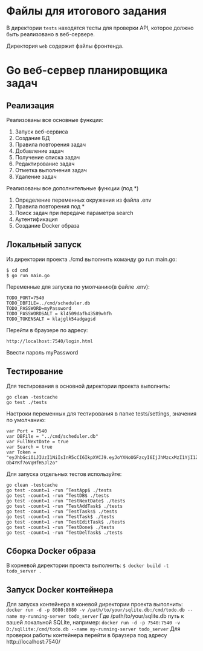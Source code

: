 # Файлы для итогового задания

В директории `tests` находятся тесты для проверки API, которое должно быть реализовано в веб-сервере.

Директория `web` содержит файлы фронтенда.
# Go веб-сервер планировщика задач

## Реализация
Реализованы все основные функции:
1. Запуск веб-сервиса
2. Создание БД
3. Правила повторения задач
4. Добавление задач
5. Получение списка задач
6. Редактирование задач
7. Отметка выполнения задач
8. Удаление задач
   
Реализованы все дополнительные функции (под *)
1. Определение переменных окружения из файла .env
2. Правила повторения под *
3. Поиск задач при передаче параметра search
4. Аутентификация
5. Создание Docker образа
## Локальный запуск
Из директории проекта ./cmd выполнить команду go run main.go:
```
$ cd cmd
$ go run main.go
```
Переменные для запуска по умолчанию(в файле .env):
```
TODO_PORT=7540
TODO_DBFILE=../cmd/scheduler.db
TODO_PASSWORD=myPassword
TODO_PASSWORDSALT = kl4509dafh43589whfh
TODO_TOKENSALT = klajglk54adgagsd
```
Перейти в браузере по адресу:
```
http://localhost:7540/login.html
```
Ввести пароль myPassword
## Тестирование
Для тестирования в основной директории проекта выполнить:
```
go clean -testcache
go test ./tests
```
Настроки переменных для тестирования в папке tests/settings, значения по умолчанию:
```
var Port = 7540
var DBFile = "../cmd/scheduler.db"
var FullNextDate = true
var Search = true
var Token = "eyJhbGciOiJIUzI1NiIsInR5cCI6IkpXVCJ9.eyJoYXNoUGFzcyI6IjJhMzcxMzI1YjI1ZDQ1MDJlNzgyYzk2MTJiZmE0YTQ2MDE2ZjQxMzJhNGNjODllM2MyYWJkOTEwYjkxMzM5MGEifQ.l7vnj9evbxf_3GzYhcJ67Mvt-Ob4YKf7oVqHfH5Jl2o"
```
Для запуска отдельных тестов используйте:
```
go clean -testcache
go test -count=1 -run ^TestApp$ ./tests
go test -count=1 -run ^TestDB$ ./tests
go test -count=1 -run ^TestNextDate$ ./tests
go test -count=1 -run ^TestAddTask$ ./tests
go test -count=1 -run ^TestTasks$ ./tests
go test -count=1 -run ^TestTask$ ./tests
go test -count=1 -run ^TestEditTask$ ./tests
go test -count=1 -run ^TestDone$ ./tests
go test -count=1 -run ^TestDelTask$ ./tests
```
## Сборка Docker образа
В корневой директории проекта выполнить:
```$ docker build -t todo_server .```
## Запуск Docker контейнера
Для запуска контейнера в коневой директории проекта выполнить:
```docker run -d -p 8080:8080 -v /path/to/your/sqlite.db:/cmd/todo.db --name my-running-server todo_server```
Где /path/to/your/sqlite.db путь к вашей локальной SQLite, например:
```docker run -d -p 7540:7540 -v D:/sqllite:/cmd/todo.db --name my-running-server todo_server```
Для проверки работы контейнера перейти в браузера под адресу http://localhost:7540/

